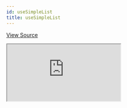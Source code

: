 ```yaml
---
id: useSimpleList
title: useSimpleList
---
```


[View Source](https://github.com/pankod/refine/tree/master/examples/useSimpleList)

<iframe src="https://codesandbox.io/embed/refine-use-simple-list-example-vcq4d?autoresize=1&fontsize=14&module=%2Fsrc%2Fpages%2Fposts%2Flist.tsx&theme=dark&view=preview"
    style={{width: "100%", height:"80vh", border: "0px", borderRadius: "8px", overflow:"hidden"}}
    title="refine-use-simple-list-example"
    allow="accelerometer; ambient-light-sensor; camera; encrypted-media; geolocation; gyroscope; hid; microphone; midi; payment; usb; vr; xr-spatial-tracking"
    sandbox="allow-forms allow-modals allow-popups allow-presentation allow-same-origin allow-scripts"
></iframe>